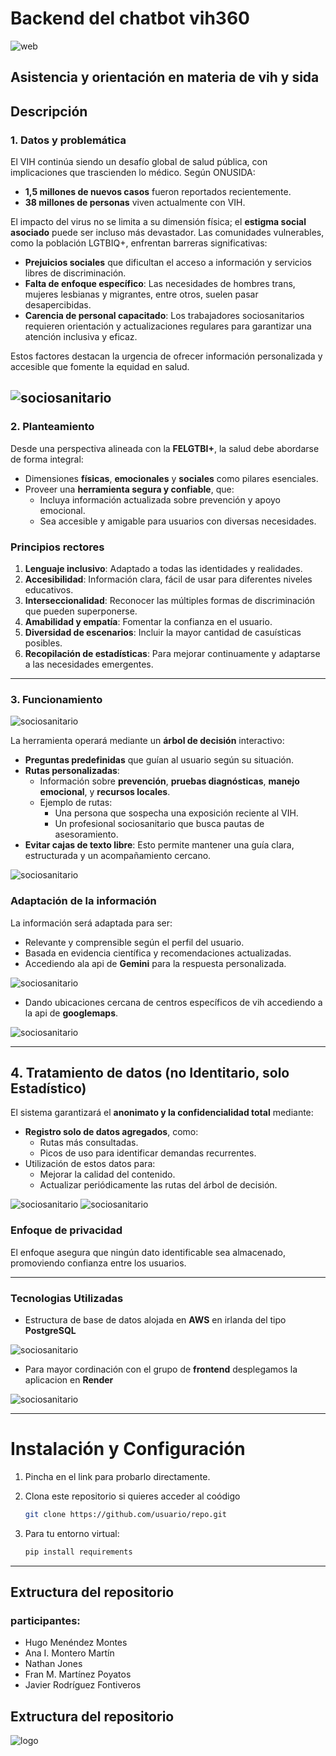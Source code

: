 # Backend del chatbot vih360
![web](Imagenes/interfaz_web.png)
## **Asistencia y orientación en materia de vih y sida**
## **Descripción**

### **1. Datos y problemática**

El VIH continúa siendo un desafío global de salud pública, con implicaciones que trascienden lo médico. Según ONUSIDA:
- **1,5 millones de nuevos casos** fueron reportados recientemente.
- **38 millones de personas** viven actualmente con VIH.

El impacto del virus no se limita a su dimensión física; el **estigma social asociado** puede ser incluso más devastador. Las comunidades vulnerables, como la población LGTBIQ+, enfrentan barreras significativas:
- **Prejuicios sociales** que dificultan el acceso a información y servicios libres de discriminación.
- **Falta de enfoque específico**: Las necesidades de hombres trans, mujeres lesbianas y migrantes, entre otros, suelen pasar desapercibidas.
- **Carencia de personal capacitado**: Los trabajadores sociosanitarios requieren orientación y actualizaciones regulares para garantizar una atención inclusiva y eficaz.

Estos factores destacan la urgencia de ofrecer información personalizada y accesible que fomente la equidad en salud.

![sociosanitario](Imagenes/diapositiva.png)
---

### **2. Planteamiento**

Desde una perspectiva alineada con la **FELGTBI+**, la salud debe abordarse de forma integral:
- Dimensiones **físicas**, **emocionales** y **sociales** como pilares esenciales.
- Proveer una **herramienta segura y confiable**, que:
  - Incluya información actualizada sobre prevención y apoyo emocional.
  - Sea accesible y amigable para usuarios con diversas necesidades.

### **Principios rectores**
1. **Lenguaje inclusivo**: Adaptado a todas las identidades y realidades.  
2. **Accesibilidad**: Información clara, fácil de usar para diferentes niveles educativos.  
3. **Interseccionalidad**: Reconocer las múltiples formas de discriminación que pueden superponerse.  
4. **Amabilidad y empatía**: Fomentar la confianza en el usuario.  
5. **Diversidad de escenarios**: Incluir la mayor cantidad de casuísticas posibles.  
6. **Recopilación de estadísticas**: Para mejorar continuamente y adaptarse a las necesidades emergentes.

---

### **3. Funcionamiento**
![sociosanitario](Imagenes/no_sociosanitario.png)  

La herramienta operará mediante un **árbol de decisión** interactivo:
- **Preguntas predefinidas** que guían al usuario según su situación.
- **Rutas personalizadas**:
  - Información sobre **prevención**, **pruebas diagnósticas**, **manejo emocional**, y **recursos locales**.
  - Ejemplo de rutas:
    - Una persona que sospecha una exposición reciente al VIH.
    - Un profesional sociosanitario que busca pautas de asesoramiento.
- **Evitar cajas de texto libre**: Esto permite mantener una guía clara, estructurada y un acompañamiento cercano.

![sociosanitario](Imagenes/chatbot_2.png)

### **Adaptación de la información**
La información será adaptada para ser:
- Relevante y comprensible según el perfil del usuario.
- Basada en evidencia científica y recomendaciones actualizadas.
- Accediendo ala api de **Gemini** para la respuesta personalizada.

![sociosanitario](Imagenes/gemini.png)  

- Dando ubicaciones cercana de centros específicos de vih accediendo a la api de **googlemaps**.

![sociosanitario](Imagenes/googlemaps.png)

---

## **4. Tratamiento de datos (no Identitario, solo Estadístico)**

El sistema garantizará el **anonimato y la confidencialidad total** mediante:
- **Registro solo de datos agregados**, como:
  - Rutas más consultadas.
  - Picos de uso para identificar demandas recurrentes.
- Utilización de estos datos para:
  - Mejorar la calidad del contenido.
  - Actualizar periódicamente las rutas del árbol de decisión.

![sociosanitario](Imagenes/grafico_barchart.png)
![sociosanitario](Imagenes/barras_apiladas.png)

### **Enfoque de privacidad**
El enfoque asegura que ningún dato identificable sea almacenado, promoviendo confianza entre los usuarios.

---
### **Tecnologias Utilizadas**
- Estructura de base de datos alojada en **AWS** en irlanda del tipo **PostgreSQL**   

![sociosanitario](Imagenes/aws.png)

- Para mayor cordinación con el grupo de **frontend** desplegamos la aplicacion en **Render**   

![sociosanitario](Imagenes/render.png)


---





# **Instalación y Configuración**

1. Pincha en el link para probarlo directamente.


2. Clona este repositorio si quieres acceder al coódigo  
   ```bash
   git clone https://github.com/usuario/repo.git

3. Para tu entorno virtual:
   ```bash
   pip install requirements
---

## **Extructura del repositorio**




### participantes:

- Hugo Menéndez Montes
- Ana I. Montero Martín
- Nathan Jones 
- Fran M. Martínez Poyatos
- Javier Rodríguez Fontiveros



## **Extructura del repositorio**
![logo](Imagenes/logo.png)
